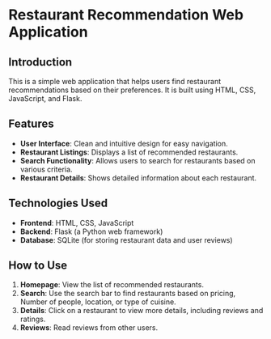# Restaurant Recommendation Web Application

## Introduction
This is a simple web application that helps users find restaurant recommendations based on their preferences. It is built using HTML, CSS, JavaScript, and Flask.

## Features
- **User Interface**: Clean and intuitive design for easy navigation.
- **Restaurant Listings**: Displays a list of recommended restaurants.
- **Search Functionality**: Allows users to search for restaurants based on various criteria.
- **Restaurant Details**: Shows detailed information about each restaurant.

## Technologies Used
- **Frontend**: HTML, CSS, JavaScript
- **Backend**: Flask (a Python web framework)
- **Database**: SQLite (for storing restaurant data and user reviews)

## How to Use

1. **Homepage**: View the list of recommended restaurants.
2. **Search**: Use the search bar to find restaurants based on pricing, Number of people, location, or type of cuisine.
3. **Details**: Click on a restaurant to view more details, including reviews and ratings.
4. **Reviews**: Read reviews from other users.
